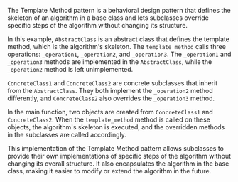 The Template Method pattern is a behavioral design pattern that defines the skeleton of an algorithm in a base class and lets subclasses override specific steps of the algorithm without changing its structure.

In this example, `AbstractClass` is an abstract class that defines the template method, which is the algorithm's skeleton. The `template_method` calls three operations: `_operation1`, `_operation2`, and `_operation3`. The `_operation1` and `_operation3` methods are implemented in the `AbstractClass`, while the `_operation2` method is left unimplemented.

`ConcreteClass1` and `ConcreteClass2` are concrete subclasses that inherit from the `AbstractClass`. They both implement the `_operation2` method differently, and `ConcreteClass2` also overrides the `_operation3` method.

In the main function, two objects are created from `ConcreteClass1` and `ConcreteClass2`. When the `template_method` method is called on these objects, the algorithm's skeleton is executed, and the overridden methods in the subclasses are called accordingly.

This implementation of the Template Method pattern allows subclasses to provide their own implementations of specific steps of the algorithm without changing its overall structure. It also encapsulates the algorithm in the base class, making it easier to modify or extend the algorithm in the future.
